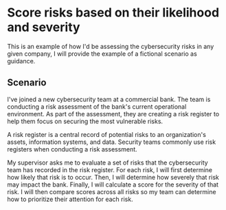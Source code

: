 # Score risks based on their likelihood and severity

This is an example of how I'd be assessing the cybersecurity risks in any given company, I will provide the example of a fictional scenario as guidance.

## Scenario

I've joined a new cybersecurity team at a commercial bank. The team is conducting a risk assessment of the bank's current operational environment. As part of the assessment, they are creating a risk register to help them focus on securing the most vulnerable risks.

A risk register is a central record of potential risks to an organization's assets, information systems, and data. Security teams commonly use risk registers when conducting a risk assessment.

My supervisor asks me to evaluate a set of risks that the cybersecurity team has recorded in the risk register. For each risk, I will first determine how likely that risk is to occur. Then, I will determine how severely that risk may impact the bank. Finally, I will calculate a score for the severity of that risk. I will then compare scores across all risks so my team can determine how to prioritize their attention for each risk.


